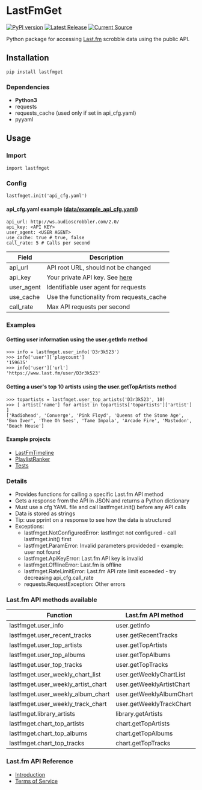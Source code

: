 # LastFmGet

[![PyPI version](https://badge.fury.io/py/lastfmget.svg)](https://badge.fury.io/py/lastfmget)
[![Latest Release](https://github.com/D3r3k23/LastFmGet/actions/workflows/test_release.yaml/badge.svg)](https://github.com/D3r3k23/LastFmGet/actions/workflows/test_release.yaml)
[![Current Source](https://github.com/D3r3k23/LastFmGet/actions/workflows/test_source.yaml/badge.svg)](https://github.com/D3r3k23/LastFmGet/actions/workflows/test_source.yaml)

Python package for accessing [Last.fm](https://www.last.fm) scrobble data using the public API.


## Installation
`pip install lastfmget`

### Dependencies
* **Python3**
* requests
* requests_cache (used only if set in api_cfg.yaml)
* pyyaml


## Usage

### Import
`import lastfmget`

### Config
`lastfmget.init('api_cfg.yaml')`

#### api_cfg.yaml example ([data/example_api_cfg.yaml](https://github.com/D3r3k23/LastFmGet/blob/master/data/example_api_cfg.yaml))
```
api_url: http://ws.audioscrobbler.com/2.0/
api_key: <API KEY>
user_agent: <USER AGENT>
use_cache: true # true, false
call_rate: 5 # Calls per second
```

| Field      | Description                                                               |
|------------|---------------------------------------------------------------------------|
| api_url    | API root URL, should not be changed                                       |
| api_key    | Your private API key. See [here](https://www.last.fm/api#getting-started) |
| user_agent | Identifiable user agent for requests                                      |
| use_cache  | Use the functionality from requests_cache                                 |
| call_rate  | Max API requests per second                                               |

### Examples

#### Getting user information using the user.getInfo method
```
>>> info = lastfmget.user_info('D3r3k523')
>>> info['user']['playcount']
'159635'
>>> info['user']['url']
'https://www.last.fm/user/D3r3k523'
```

#### Getting a user's top 10 artists using the user.getTopArtists method
```
>>> topartists = lastfmget.user_top_artists('D3r3k523', 10)
>>> [ artist['name'] for artist in topartists['topartists']['artist'] ]
['Radiohead', 'Converge', 'Pink Floyd', 'Queens of the Stone Age', 'Bon Iver', 'Thee Oh Sees', 'Tame Impala', 'Arcade Fire', 'Mastodon', 'Beach House']
```

#### Example projects
* [LastFmTimeline](https://github.com/D3r3k23/LastFmTimeline)
* [PlaylistRanker](https://github.com/D3r3k23/PlaylistRanker)
* [Tests](https://github.com/D3r3k23/LastFmGet/blob/master/test/src/Tests.py)

### Details
* Provides functions for calling a specific Last.fm API method
* Gets a response from the API in JSON and returns a Python dictionary
* Must use a cfg YAML file and call lastfmget.init() before any API calls
* Data is stored as strings
* Tip: use pprint on a response to see how the data is structured
* Exceptions:
  * lastfmget.NotConfiguredError: lastfmget not configured - call lastfmget.init() first
  * lastfmget.ParamError: Invalid parameters provideded - example: user not found
  * lastfmget.ApiKeyError: Last.fm API key is invalid
  * lastfmget.OfflineError: Last.fm is offline
  * lastfmget.RateLimitError: Last.fm API rate limit exceeded - try decreasing api_cfg.call_rate
  * requests.RequestException: Other errors

### Last.fm API methods available
| Function                           | Last.fm API method        |
|------------------------------------|---------------------------|
| lastfmget.user_info                | user.getInfo              |
| lastfmget.user_recent_tracks       | user.getRecentTracks      |
| lastfmget.user_top_artists         | user.getTopArtists        |
| lastfmget.user_top_albums          | user.getTopAlbums         |
| lastfmget.user_top_tracks          | user.getTopTracks         |
| lastfmget.user_weekly_chart_list   | user.getWeeklyChartList   |
| lastfmget.user_weekly_artist_chart | user.getWeeklyArtistChart |
| lastfmget.user_weekly_album_chart  | user.getWeeklyAlbumChart  |
| lastfmget.user_weekly_track_chart  | user.getWeeklyTrackChart  |
| lastfmget.library_artists          | library.getArtists        |
| lastfmget.chart_top_artists        | chart.getTopArtists       |
| lastfmget.chart_top_albums         | chart.getTopAlbums        |
| lastfmget.chart_top_tracks         | chart.getTopTracks        |

### Last.fm API Reference

* [Introduction](https://www.last.fm/api/intro)
* [Terms of Service](https://www.last.fm/api/tos)
